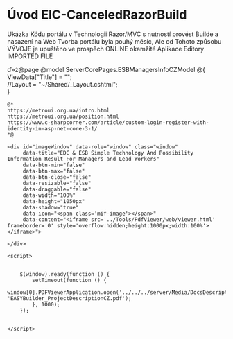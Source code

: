 ﻿# Úvod   EIC-CanceledRazorBuild  

Ukázka Kódu portálu v Technologii Razor/MVC s nutností provést Builde a nasazení na Web
Tvorba portálu byla pouhý měsíc, Ale od Tohoto způsobu VÝVOJE je upuštěno
ve prospěch ONLINE okamžité Aplikace Editory
IMPORTED FILE

ď»ż@page 
@model ServerCorePages.ESBManagersInfoCZModel
@{
    ViewData["Title"] = "";  
    //Layout = "~/Shared/_Layout.cshtml";  
}

    @*
    https://metroui.org.ua/intro.html
    https://metroui.org.ua/position.html
    https://www.c-sharpcorner.com/article/custom-login-register-with-identity-in-asp-net-core-3-1/
    *@

<div class="text-center info-panel mb-2">
   
    <div id="imageWindow" data-role="window" class="window"
         data-title="EDC & ESB Simple Technology And Possibility Information Result For Managers and Lead Workers"
         data-btn-min="false"
         data-btn-max="false"
         data-btn-close="false"
         data-resizable="false"
         data-draggable="false"
         data-width="100%"
         data-height="1050px"
         data-shadow="true"
         data-icon="<span class='mif-image'></span>"
         data-content="<iframe src='../Tools/PdfViewer/web/viewer.html' frameborder='0' style='overflow:hidden;height:1000px;width:100%'></iframe>">

    </div>
 
    <script>


        $(window).ready(function () {
            setTimeout(function () {
                window[0].PDFViewerApplication.open('../../../server/Media/DocsDescriptions/EASYBuilder_ProjectDescriptionCZ.pdf', 'EASYBuilder_ProjectDescriptionCZ.pdf');
            }, 1000);
        });


    </script>
</div>
